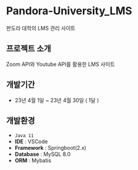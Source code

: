 # Pandora-University_LMS
판도라 대학의 LMS 관리 사이트

## 프로젝트 소개
Zoom API와 Youtube API를 활용한 LMS 사이트

## 개발기간
- 23년 4월 1일 ~ 23년 4월 30일 ( 1달 )

## 개발환경
- `Java 11`
- **IDE** : VSCode
- **Framework** : Springboot(2.x)
- **Database** : MySQL 8.0
- **ORM** : Mybatis
